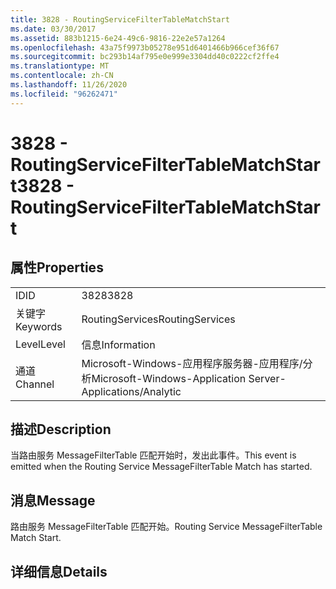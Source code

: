 ```yaml
---
title: 3828 - RoutingServiceFilterTableMatchStart
ms.date: 03/30/2017
ms.assetid: 883b1215-6e24-49c6-9816-22e2e57a1264
ms.openlocfilehash: 43a75f9973b05278e951d6401466b966cef36f67
ms.sourcegitcommit: bc293b14af795e0e999e3304dd40c0222cf2ffe4
ms.translationtype: MT
ms.contentlocale: zh-CN
ms.lasthandoff: 11/26/2020
ms.locfileid: "96262471"
---
```

# <a name="3828---routingservicefiltertablematchstart"></a><span data-ttu-id="1c8ec-102">3828 - RoutingServiceFilterTableMatchStart</span><span class="sxs-lookup"><span data-stu-id="1c8ec-102">3828 - RoutingServiceFilterTableMatchStart</span></span>

## <a name="properties"></a><span data-ttu-id="1c8ec-103">属性</span><span class="sxs-lookup"><span data-stu-id="1c8ec-103">Properties</span></span>  
  
|||  
|-|-|  
|<span data-ttu-id="1c8ec-104">ID</span><span class="sxs-lookup"><span data-stu-id="1c8ec-104">ID</span></span>|<span data-ttu-id="1c8ec-105">3828</span><span class="sxs-lookup"><span data-stu-id="1c8ec-105">3828</span></span>|  
|<span data-ttu-id="1c8ec-106">关键字</span><span class="sxs-lookup"><span data-stu-id="1c8ec-106">Keywords</span></span>|<span data-ttu-id="1c8ec-107">RoutingServices</span><span class="sxs-lookup"><span data-stu-id="1c8ec-107">RoutingServices</span></span>|  
|<span data-ttu-id="1c8ec-108">Level</span><span class="sxs-lookup"><span data-stu-id="1c8ec-108">Level</span></span>|<span data-ttu-id="1c8ec-109">信息</span><span class="sxs-lookup"><span data-stu-id="1c8ec-109">Information</span></span>|  
|<span data-ttu-id="1c8ec-110">通道</span><span class="sxs-lookup"><span data-stu-id="1c8ec-110">Channel</span></span>|<span data-ttu-id="1c8ec-111">Microsoft-Windows-应用程序服务器-应用程序/分析</span><span class="sxs-lookup"><span data-stu-id="1c8ec-111">Microsoft-Windows-Application Server-Applications/Analytic</span></span>|  
  
## <a name="description"></a><span data-ttu-id="1c8ec-112">描述</span><span class="sxs-lookup"><span data-stu-id="1c8ec-112">Description</span></span>  

 <span data-ttu-id="1c8ec-113">当路由服务 MessageFilterTable 匹配开始时，发出此事件。</span><span class="sxs-lookup"><span data-stu-id="1c8ec-113">This event is emitted when the Routing Service MessageFilterTable Match has started.</span></span>  
  
## <a name="message"></a><span data-ttu-id="1c8ec-114">消息</span><span class="sxs-lookup"><span data-stu-id="1c8ec-114">Message</span></span>  

 <span data-ttu-id="1c8ec-115">路由服务 MessageFilterTable 匹配开始。</span><span class="sxs-lookup"><span data-stu-id="1c8ec-115">Routing Service MessageFilterTable Match Start.</span></span>  
  
## <a name="details"></a><span data-ttu-id="1c8ec-116">详细信息</span><span class="sxs-lookup"><span data-stu-id="1c8ec-116">Details</span></span>
